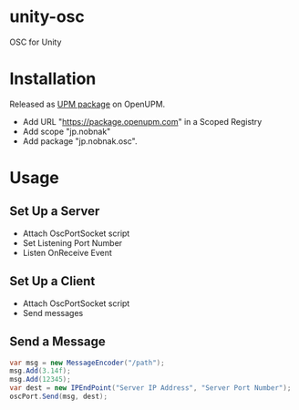 unity-osc
=========
OSC for Unity

# Installation
Released as [UPM package](https://openupm.com/packages/jp.nobnak.osc/) on OpenUPM.

- Add URL "https://package.openupm.com" in a Scoped Registry
- Add scope "jp.nobnak"
- Add package "jp.nobnak.osc".

# Usage
## Set Up a Server
 - Attach OscPortSocket script
 - Set Listening Port Number
 - Listen OnReceive Event

## Set Up a Client
 - Attach OscPortSocket script
 - Send messages

## Send a Message
```C#
var msg = new MessageEncoder("/path");
msg.Add(3.14f);
msg.Add(12345);
var dest = new IPEndPoint("Server IP Address", "Server Port Number");
oscPort.Send(msg, dest);
```
